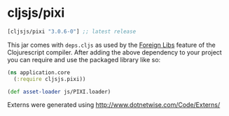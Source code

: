 # cljsjs/pixi

[](dependency)
```clojure
[cljsjs/pixi "3.0.6-0"] ;; latest release
```
[](/dependency)

This jar comes with `deps.cljs` as used by the [Foreign Libs][flibs] feature
of the Clojurescript compiler. After adding the above dependency to your project
you can require and use the packaged library like so:

```clojure
(ns application.core
  (:require cljsjs.pixi))

(def asset-loader js/PIXI.loader)
```

Externs were generated using http://www.dotnetwise.com/Code/Externs/

[flibs]: https://github.com/clojure/clojurescript/wiki/Foreign-Dependencies

